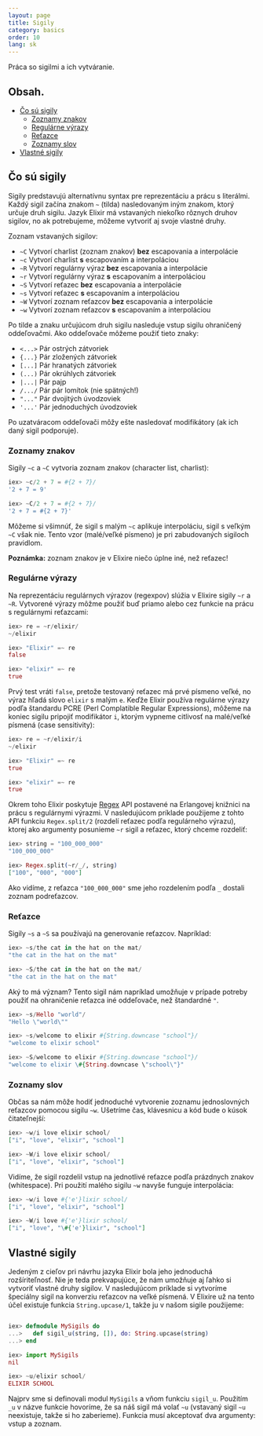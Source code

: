 ```yaml
---
layout: page
title: Sigily
category: basics
order: 10
lang: sk
---
```


Práca so sigilmi a ich vytváranie.

## Obsah.

- [Čo sú sigily](#o-s-sigily)
  - [Zoznamy znakov](#zoznamy-znakov)
  - [Regulárne výrazy](#regulrne-vrazy)
  - [Reťazce](#reazce)
  - [Zoznamy slov](#zoznamy-slov)
- [Vlastné sigily](#vlastn-sigily)

## Čo sú sigily

Sigily predstavujú alternatívnu syntax pre reprezentáciu a prácu s literálmi. Každý sigil začína znakom `~` (tilda) nasledovaným iným znakom, ktorý určuje druh sigilu. Jazyk Elixir má vstavaných niekoľko rôznych druhov sigilov, no ak potrebujeme, môžeme vytvoriť aj svoje vlastné druhy.

Zoznam vstavaných sigilov:

  - `~C` Vytvorí charlist (zoznam znakov) **bez** escapovania a interpolácie
  - `~c` Vytvorí charlist **s** escapovaním a interpoláciou
  - `~R` Vytvorí regulárny výraz **bez** escapovania a interpolácie
  - `~r` Vytvorí regulárny výraz **s** escapovaním a interpoláciou
  - `~S` Vytvorí reťazec **bez** escapovania a interpolácie
  - `~s` Vytvorí reťazec **s** escapovaním a interpoláciou
  - `~W` Vytvorí zoznam reťazcov  **bez** escapovania a interpolácie
  - `~w` Vytvorí zoznam reťazcov **s** escapovaním a interpoláciou

Po tilde a znaku určujúcom druh sigilu nasleduje vstup sigilu ohraničený oddeľovačmi. Ako oddeľovače môžeme použiť tieto znaky:

  - `<...>` Pár ostrých zátvoriek
  - `{...}` Pár zložených zátvoriek
  - `[...]` Pár hranatých zátvoriek
  - `(...)` Pár okrúhlych zátvoriek
  - `|...|` Pár pajp
  - `/.../` Pár pár lomítok (nie spätných!)
  - `"..."` Pár dvojitých úvodzoviek
  - `'...'` Pár jednoduchých úvodzoviek

Po uzatváracom oddeľovači môžy ešte nasledovať modifikátory (ak ich daný sigil podporuje).

### Zoznamy znakov

Sigily `~c` a `~C` vytvoria zoznam znakov (character list, charlist):

```elixir
iex> ~c/2 + 7 = #{2 + 7}/
'2 + 7 = 9'

iex> ~C/2 + 7 = #{2 + 7}/
'2 + 7 = #{2 + 7}'
```

Môžeme si všimnúť, že sigil s malým `~c` aplikuje interpoláciu, sigil s veľkým `~C` však nie. Tento vzor (malé/veľké písmeno) je pri zabudovaných sigiloch pravidlom.

**Poznámka:** zoznam znakov je v Elixire niečo úplne iné, než reťazec!

### Regulárne výrazy

Na reprezentáciu regulárnych výrazov (regexpov) slúžia v Elixire sigily `~r` a `~R`. Vytvorené výrazy môžme použiť buď priamo alebo cez funkcie na prácu s regulárnymi reťazcami:

```elixir
iex> re = ~r/elixir/
~/elixir

iex> "Elixir" =~ re
false

iex> "elixir" =~ re
true
```

Prvý test vráti `false`, pretože testovaný reťazec má prvé písmeno veľké, no výraz hľadá slovo `elixir` s malým `e`. Keďže Elixir používa regulárne výrazy podľa štandardu PCRE (Perl Complatible Regular Expressions), môžeme na koniec sigilu pripojiť modifikátor `i`, ktorým vypneme citlivosť na malé/veľké písmená (case sensitivity):

```elixir
iex> re = ~r/elixir/i
~/elixir

iex> "Elixir" =~ re
true

iex> "elixir" =~ re
true
```

Okrem toho Elixir poskytuje [Regex](http://elixir-lang.org/docs/stable/elixir/Regex.html) API postavené na Erlangovej knižnici na prácu s regulárnymi výrazmi. V nasledujúcom príklade použijeme z tohto API funkciu `Regex.split/2` (rozdelí reťazec podľa regulárneho výrazu), ktorej ako argumenty posunieme `~r` sigil a reťazec, ktorý chceme rozdeliť:

```elixir
iex> string = "100_000_000"
"100_000_000"

iex> Regex.split(~r/_/, string)
["100", "000", "000"]
```

Ako vidíme, z reťazca `"100_000_000"` sme jeho rozdelením podľa `_` dostali zoznam podreťazcov.

### Reťazce

Sigily `~s` a `~S` sa používajú na generovanie reťazcov. Napríklad:

```elixir
iex> ~s/the cat in the hat on the mat/
"the cat in the hat on the mat"

iex> ~S/the cat in the hat on the mat/
"the cat in the hat on the mat"
```

Aký to má význam? Tento sigil nám napríklad umožňuje v prípade potreby použiť na ohraničenie reťazca iné oddeľovače, než štandardné `"`.

```elixir
iex> ~s/Hello "world"/
"Hello \"world\""

iex> ~s/welcome to elixir #{String.downcase "school"}/
"welcome to elixir school"

iex> ~S/welcome to elixir #{String.downcase "school"}/
"welcome to elixir \#{String.downcase \"school\"}"
```

### Zoznamy slov

Občas sa nám môže hodiť jednoduché vytvorenie zoznamu jednoslovných reťazcov pomocou sigilu `~w`. Ušetríme čas, klávesnicu a kód bude o kúsok čitateľnejší:

```elixir
iex> ~w/i love elixir school/
["i", "love", "elixir", "school"]

iex> ~W/i love elixir school/
["i", "love", "elixir", "school"]
```

Vidíme, že sigil rozdelil vstup na jednotlivé reťazce podľa prázdnych znakov (whitespace). Pri použití malého sigilu `~w` navyše funguje interpolácia:

```elixir
iex> ~w/i love #{'e'}lixir school/
["i", "love", "elixir", "school"]

iex> ~W/i love #{'e'}lixir school/
["i", "love", "\#{'e'}lixir", "school"]
```

## Vlastné sigily

Jedeným z cieľov pri návrhu jazyka Elixir bola jeho jednoduchá rozšíriteľnosť. Nie je teda prekvapujúce, že nám umožňuje aj ľahko si vytvoriť vlastné druhy sigilov. V nasledujúcom príklade si vytvoríme špeciálny sigil na konverziu reťazcov na veľké písmená. V Elixire už na tento účel existuje funkcia `String.upcase/1`, takže ju v našom sigile použijeme:

```elixir

iex> defmodule MySigils do
...>   def sigil_u(string, []), do: String.upcase(string)
...> end

iex> import MySigils
nil

iex> ~u/elixir school/
ELIXIR SCHOOL
```

Najprv sme si definovali modul `MySigils` a vňom funkciu `sigil_u`. Použitím `_u` v názve funkcie hovoríme, že sa náš sigil má volať `~u` (vstavaný sigil `~u` neexistuje, takže si ho zaberieme). Funkcia musí akceptovať dva argumenty: vstup a zoznam.
